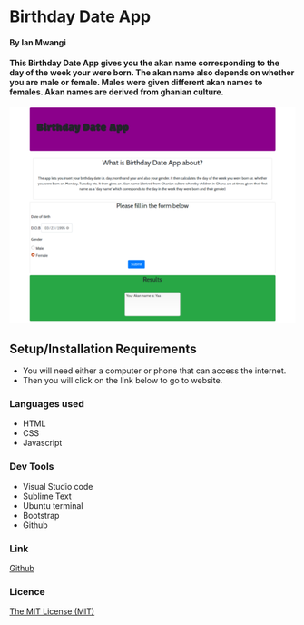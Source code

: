 # Birthday Date App

#### By Ian Mwangi

#### This Birthday Date App gives you the akan name corresponding to the day of the week your were born. The akan name also depends on whether you are male or female. Males were given different akan names to females. Akan names are derived from ghanian culture.

![Birthday-date-App](/images/app.png)

## Setup/Installation Requirements
- You will need either a computer or phone that can access the internet.
- Then you will click on the link below to go to website.

### Languages used
- HTML
- CSS
- Javascript

### Dev Tools
- Visual Studio code
- Sublime Text
- Ubuntu terminal
- Bootstrap
- Github

### Link
[Github](https://github.com/IanMK-1/Birthday-date-app)

### Licence
[The MIT License (MIT)](LICENCE.md)